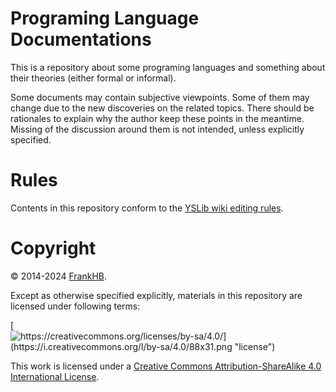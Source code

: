 ﻿# Programing Language Documentations

This is a repository about some programing languages and something about their theories (either formal or informal).

Some documents may contain subjective viewpoints. Some of them may change due to the new discoveries on the related topics. There should be rationales to explain why the author keep these points in the meantime. Missing of the discussion around them is not intended, unless explicitly specified.

# Rules

Contents in this repository conform to the [YSLib wiki editing rules](https://frankhb.github.io/YSLib-book/WikiRules.en-US.html).

# Copyright

© 2014-2024 [FrankHB](mailto:frankhb1989@gmail.com).

Except as otherwise specified explicitly, materials in this repository are licensed under following terms:

[![https://creativecommons.org/licenses/by-sa/4.0/](https://i.creativecommons.org/l/by-sa/4.0/88x31.png "license")](https://creativecommons.org/licenses/by-sa/4.0/)

This work is licensed under a [Creative Commons Attribution-ShareAlike 4.0 International License](https://creativecommons.org/licenses/by-sa/4.0/ "CC-BY-SA 4.0").


